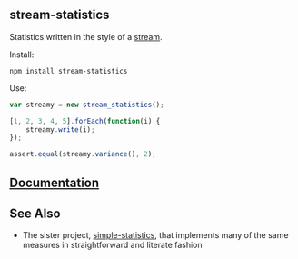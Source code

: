 ## stream-statistics

Statistics written in the style of a [stream](http://nodejs.org/api/stream.html).

Install:

    npm install stream-statistics

Use:

```javascript
var streamy = new stream_statistics();

[1, 2, 3, 4, 5].forEach(function(i) {
    streamy.write(i);
});

assert.equal(streamy.variance(), 2);
```

## [Documentation](https://github.com/tmcw/stream-statistics/wiki)

## See Also

* The sister project, [simple-statistics](https://github.com/tmcw/simple-statistics), that implements
  many of the same measures in straightforward and literate fashion

